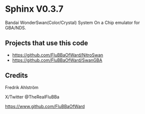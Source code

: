 # Sphinx V0.3.7

Bandai WonderSwan(Color/Crystal) System On a Chip emulator for GBA/NDS.

## Projects that use this code

* <https://github.com/FluBBaOfWard/NitroSwan>
* <https://github.com/FluBBaOfWard/SwanGBA>

## Credits

Fredrik Ahlström

X/Twitter @TheRealFluBBa

<https://www.github.com/FluBBaOfWard>
